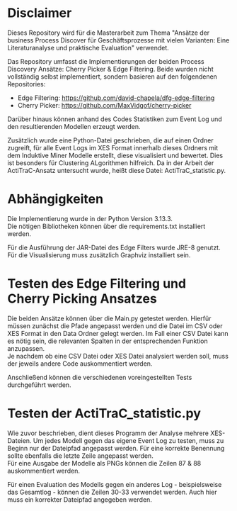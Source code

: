 # Disclaimer

Dieses Repository wird für die Masterarbeit zum Thema "Ansätze der business Process Discover für Geschäftsprozesse mit vielen Varianten: Eine Literaturanalyse und praktische Evaluation" verwendet.  

Das Repository umfasst die Implementierungen der beiden Process Discovery Ansätze: Cherry Picker & Edge Filtering.
Beide wurden nicht vollständig selbst implementiert, sondern basieren auf den folgendenen Repositories:
-   Edge Filtering: https://github.com/david-chapela/dfg-edge-filtering
-   Cherry Picker:  https://github.com/MaxVidgof/cherry-picker

Darüber hinaus können anhand des Codes Statistiken zum Event Log und den resultierenden Modellen erzeugt werden.

Zusätzlich wurde eine Python-Datei geschrieben, die auf einen Ordner zugreift, für alle Event Logs im XES Format innerhalb dieses Ordners mit dem Induktive Miner Modelle erstellt, diese visualisiert und bewertet. Dies ist besonders für Clustering ALgorithmen hilfreich. Da in der Arbeit der ActiTraC-Ansatz untersucht wurde, heißt diese Datei: ActiTraC_statistic.py. 

# Abhängigkeiten
Die Implementierung wurde in der Python Version 3.13.3.  
Die nötigen Bibliotheken können über die requirements.txt installiert werden.

Für die Ausführung der JAR-Datei des Edge Filters wurde JRE-8 genutzt.  
Für die Visualisierung muss zusätzlich Graphviz installiert sein.


# Testen des Edge Filtering und Cherry Picking Ansatzes
Die beiden Ansätze können über die Main.py getestet werden.
Hierfür müssen zunächst die Pfade angepasst werden und die Datei im CSV oder XES Format in den Data Ordner gelegt werden. Im Fall einer CSV Datei kann es nötig sein, die relevanten Spalten in der entsprechenden Funktion anzupassen.  
Je nachdem ob eine CSV Datei oder XES Datei analysiert werden soll, muss der jeweils andere Code auskommentiert werden.

Anschließend können die verschiedenen voreingestellten Tests durchgeführt werden.


# Testen der ActiTraC_statistic.py
Wie zuvor beschrieben, dient dieses Programm der Analyse mehrere XES-Dateien. 
Um jedes Modell gegen das eigene Event Log zu testen, muss zu Beginn nur der Dateipfad angepasst werden. Für eine korrekte Benennung sollte ebenfalls die letzte Zeile angepasst werden.  
Für eine Ausgabe der Modelle als PNGs können die Zeilen 87 & 88 auskommentiert werden.



Für einen Evaluation des Modells gegen ein anderes Log - beispielsweise das Gesamtlog - können die Zeilen 30-33 verwendet werden. Auch hier muss ein korrekter Dateipfad angegeben werden.







